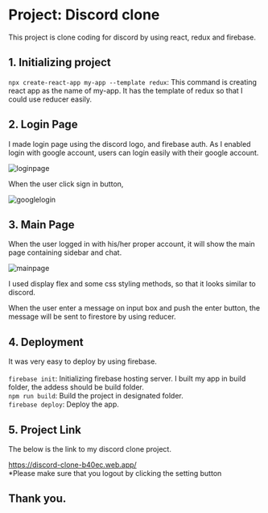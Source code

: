 # Project: Discord clone

This project is clone coding for discord by using react, redux and firebase.

## 1. Initializing project

`npx create-react-app my-app --template redux`: This command is creating react app as the name of my-app. It has the template of redux so that I could use reducer easily.

## 2. Login Page

I made login page using the discord logo, and firebase auth. As I enabled login with google account, users can login easily with their google account.

![loginpage](https://user-images.githubusercontent.com/21342802/96040954-18630780-0e39-11eb-9639-9aabb9c35a50.png)

When the user click sign in button,

![googlelogin](https://user-images.githubusercontent.com/21342802/96041441-d4243700-0e39-11eb-8f64-0854583ccdde.png)

## 3. Main Page

When the user logged in with his/her proper account, it will show the main page containing sidebar and chat.

![mainpage](https://user-images.githubusercontent.com/21342802/96041626-1c435980-0e3a-11eb-9e8d-94fc972cc391.png)

I used display flex and some css styling methods, so that it looks similar to discord. <br />

When the user enter a message on input box and push the enter button, the message will be sent to firestore by using reducer.

## 4. Deployment

It was very easy to deploy by using firebase. <br /><br />
`firebase init`: Initializing firebase hosting server. I built my app in build folder, the addess should be build folder. <br />
`npm run build`: Build the project in designated folder. <br />
`firebase deploy`: Deploy the app.

## 5. Project Link

The below is the link to my discord clone project. <br />

https://discord-clone-b40ec.web.app/ <br />
\*Please make sure that you logout by clicking the setting button

## Thank you.
